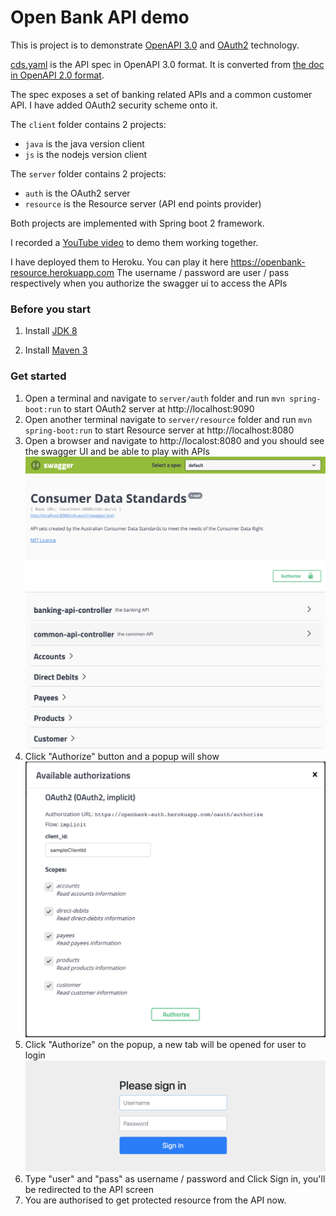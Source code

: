 # Open Bank API demo

This is project is to demonstrate [OpenAPI 3.0](https://github.com/OAI/OpenAPI-Specification/blob/master/versions/3.0.0.md) and [OAuth2](https://alexbilbie.com/guide-to-oauth-2-grants/) technology.

[cds.yaml](https://github.com/fyang1024/open-bank-api/blob/master/cds.yaml) is the API spec in OpenAPI 3.0 format. It is converted from [the doc in OpenAPI 2.0 format](https://raw.githubusercontent.com/ConsumerDataStandardsAustralia/standards/master/swagger-gen/cds_full.json). 

The spec exposes a set of banking related APIs and a common customer API. I have added OAuth2 security scheme onto it.

The `client` folder contains 2 projects:
* `java` is the java version client
* `js` is the nodejs version client

The `server` folder contains 2 projects:
* `auth` is the OAuth2 server
* `resource` is the Resource server (API end points provider)

Both projects are implemented with Spring boot 2 framework.

I recorded a [YouTube video](https://www.youtube.com/watch?v=I7Yisb555fs) to demo them working together.

I have deployed them to Heroku. You can play it here https://openbank-resource.herokuapp.com
The username / password are user / pass respectively when you authorize the swagger ui to access the APIs  

### Before you start

1. Install [JDK 8](https://www.oracle.com/technetwork/java/javase/downloads/jdk8-downloads-2133151.html)

2. Install [Maven 3](https://maven.apache.org/download.cgi)

### Get started

1. Open a terminal and navigate to `server/auth` folder and run `mvn spring-boot:run` to start OAuth2 server at http://localhost:9090
2. Open another terminal navigate to `server/resource` folder and run `mvn spring-boot:run` to start Resource server at http://localhost:8080
3. Open a browser and navigate to http://localost:8080 and you should see the swagger UI and be able to play with APIs
![Screen](screen.png)
4. Click "Authorize" button and a popup will show
![Popup](popup.png)
5. Click "Authorize" on the popup, a new tab will be opened for user to login
![Login](login.png)
6. Type "user" and "pass" as username / password and Click Sign in, you'll be redirected to the API screen
7. You are authorised to get protected resource from the API now.
 
